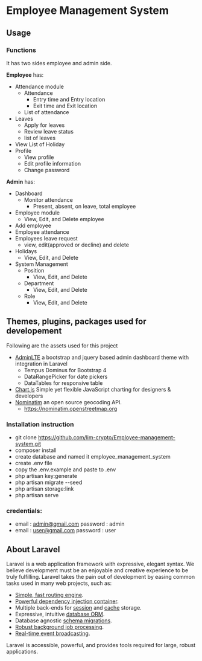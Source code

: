 # Employee Management System

## Usage
### Functions

<p> It has two sides employee and admin side. </p>

**Employee** has:
- Attendance module
	- Attendance
        - Entry time and Entry location
        - Exit time and Exit location
	- List of attendance 
- Leaves
	- Apply for leaves
	- Review leave status
    - list of leaves
- View List of Holiday 
- Profile
    - View profile 
	- Edit profile information
	- Change password 

**Admin** has:
- Dashboard
    - Monitor attendance
        - Present, absent, on leave, total employee
- Employee module
    - View, Edit, and Delete employee
- Add employee
- Employee attendance
- Employees leave request
    - view, edit(approved or decline) and delete
- Holidays
    - View, Edit, and Delete
- System Management
    - Position
         - View, Edit, and Delete
    - Department
        - View, Edit, and Delete
    - Role
        - View, Edit, and Delete


## Themes, plugins, packages used for developement
Following are the assets used for this project
-	[AdminLTE](https://github.com/jeroennoten/Laravel-AdminLTE) a bootstrap and jquery based admin dashboard theme with integration in Laravel
    - Tempus Dominus for Bootstrap 4 
    - DataRangePicker   for date pickers
    - DataTables   for responsive table
- [Chart.js](https://www.chartjs.org/) Simple yet flexible JavaScript charting for designers & developers
- [Nominatim](https://nominatim.org/) an open source geocoding API.
    - https://nominatim.openstreetmap.org


### Installation instruction
  
* git clone https://github.com/lim-crypto/Employee-management-system.git 
* composer install
* create database and named it employee_management_system
* create .env file  
* copy the .env.example and paste to .env
* php artisan key:generate
* php artisan migrate --seed
* php artisan storage:link 
* php artisan serve

### credentials:
* email : admin@gmail.com 
password :  admin 
* email : user@gmail.com 
password  :  user 
      
   


## About Laravel

Laravel is a web application framework with expressive, elegant syntax. We believe development must be an enjoyable and creative experience to be truly fulfilling. Laravel takes the pain out of development by easing common tasks used in many web projects, such as:

- [Simple, fast routing engine](https://laravel.com/docs/routing).
- [Powerful dependency injection container](https://laravel.com/docs/container).
- Multiple back-ends for [session](https://laravel.com/docs/session) and [cache](https://laravel.com/docs/cache) storage.
- Expressive, intuitive [database ORM](https://laravel.com/docs/eloquent).
- Database agnostic [schema migrations](https://laravel.com/docs/migrations).
- [Robust background job processing](https://laravel.com/docs/queues).
- [Real-time event broadcasting](https://laravel.com/docs/broadcasting).

Laravel is accessible, powerful, and provides tools required for large, robust applications.
